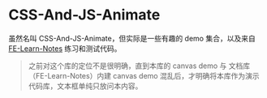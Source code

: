 # CSS-And-JS-Animate

虽然名叫 CSS-And-JS-Animate，但实际是一些有趣的 demo 集合，以及来自 [FE-Learn-Notes](https://github.com/richardmyu/FE-Learn-Notes) 练习和测试代码。

> 之前对这个库的定位不是很明确，直到本库的 canvas demo 与 文档库（FE-Learn-Notes）内建 canvas demo 混乱后，才明确将本库作为演示代码库，文本框单纯只放问本内容。
